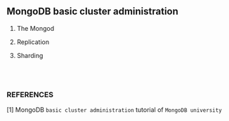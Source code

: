 ## MongoDB basic cluster administration

1. The Mongod

2. Replication

3. Sharding

<br/>
<br/>

### REFERENCES

[1] MongoDB `basic cluster administration` tutorial of `MongoDB university`
